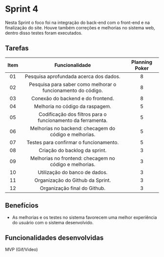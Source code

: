 # Sprint 4

Nesta Sprint o foco foi na integração do back-end com o front-end e na finalização do site. Houve também correções e melhorias no sistema web, dentro disso testes foram executados. 

## Tarefas
| Item | Funcionalidade | Planning Poker |
| :--: | :--------------: | :-------------: |
| 01 | Pesquisa aprofundada acerca dos dados. | 8 |
| 02 | Pesquisa para saber como melhorar o funcionamento do código. | 8 |
| 03 | Conexão do backend e do frontend. | 8 |
| 04 | Melhoria no código da raspagem. | 5 |
| 05 | Codificação dos filtros para o funcionamento da ferramenta. | 5 |
| 06 | Melhorias no backend: checagem do código e melhorias. | 5 |
| 07 | Testes para confirmar o funcionamento. | 5 |
| 08 | Criação do backlog da sprint. | 3 |
| 09 | Melhorias no frontend: checagem no código e melhorias. | 3 |
| 10 | Utilização do banco de dados. | 3 |
| 11 | Organização do Github da Sprint. | 3 |
| 12 | Organização final do Github. | 3 |

## Benefícios
* As melhorias e os testes no sistema favorecem uma melhor experiência do usuário com o sistema desenvolvido.

## Funcionalidades desenvolvidas
MVP (Gif/Video)
